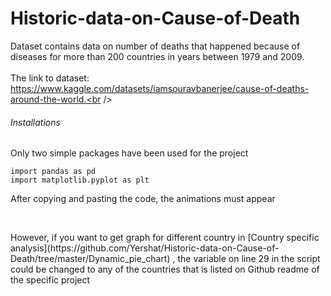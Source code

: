 # Historic-data-on-Cause-of-Death  <br />
Dataset contains data on number of deaths that happened because of diseases for more than 200 countries in years between 1979 and 2009.<br />
<br />
The link to dataset: https://www.kaggle.com/datasets/iamsouravbanerjee/cause-of-deaths-around-the-world.<br />

###### Installations
<p>Only two simple packages have been used for the project </p>

`import pandas as pd `<br />
`import matplotlib.pyplot as plt`<br />

<p>After copying and pasting the code, the animations must appear </p> <br />
<p>However, if you want to get graph for different country in [Country specific analysis](https://github.com/Yershat/Historic-data-on-Cause-of-Death/tree/master/Dynamic_pie_chart) , the variable on line 29 in the script could be changed to any of the countries that is listed on Github readme of the specific project</p>



